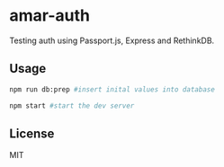 # amar-auth

Testing auth using Passport.js, Express and RethinkDB.

## Usage

```bash
npm run db:prep #insert inital values into database

npm start #start the dev server
```

## License

MIT